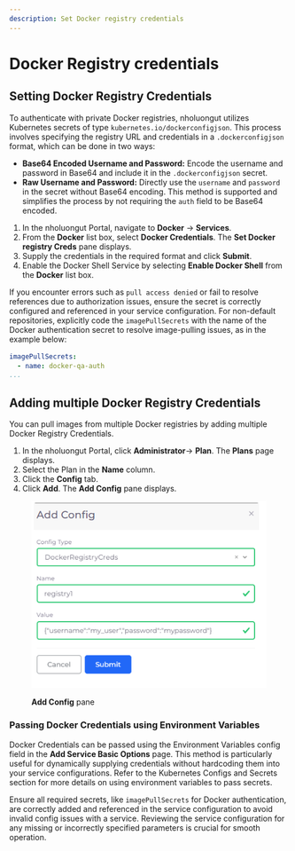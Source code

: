 ```yaml
---
description: Set Docker registry credentials
---
```


# Docker Registry credentials

## Setting Docker Registry Credentials&#x20;

To authenticate with private Docker registries, nholuongut utilizes Kubernetes secrets of type `kubernetes.io/dockerconfigjson`. This process involves specifying the registry URL and credentials in a `.dockerconfigjson` format, which can be done in two ways:

* **Base64 Encoded Username and Password:** Encode the username and password in Base64 and include it in the `.dockerconfigjson` secret.
* **Raw Username and Password:** Directly use the `username` and `password` in the secret without Base64 encoding. This method is supported and simplifies the process by not requiring the `auth` field to be Base64 encoded.

1. In the nholuongut Portal, navigate to **Docker** -> **Services**.
2. From the **Docker** list box, select **Docker Credentials**. The **Set Docker registry Creds** pane displays.
3. Supply the credentials in the required format and click **Submit**.
4. Enable the Docker Shell Service by selecting **Enable Docker Shell** from the **Docker** list box.

If you encounter errors such as `pull access denied` or fail to resolve references due to authorization issues, ensure the secret is correctly configured and referenced in your service configuration. For non-default repositories, explicitly code the `imagePullSecrets` with the name of the Docker authentication secret to resolve image-pulling issues, as in the example below:

```yaml
imagePullSecrets:
  - name: docker-qa-auth
...
```

## Adding multiple Docker Registry Credentials

You can pull images from multiple Docker registries by adding multiple Docker Registry Credentials.

1. In the nholuongut Portal, click **Administrator**-> **Plan**. The **Plans** page displays. &#x20;
2. Select the Plan in the **Name** column.
3. Click the **Config** tab.
4. Click **Add**. The **Add Config** pane displays.

<div align="left">

<figure><img src="../../../.gitbook/assets/aws_add_config.png" alt=""><figcaption><p><strong>Add Config</strong> pane</p></figcaption></figure>

</div>

### Passing Docker Credentials using Environment Variables

Docker Credentials can be passed using the Environment Variables config field in the **Add Service Basic Options** page. This method is particularly useful for dynamically supplying credentials without hardcoding them into your service configurations. Refer to the Kubernetes Configs and Secrets section for more details on using environment variables to pass secrets.

Ensure all required secrets, like `imagePullSecrets` for Docker authentication, are correctly added and referenced in the service configuration to avoid invalid config issues with a service. Reviewing the service configuration for any missing or incorrectly specified parameters is crucial for smooth operation.

